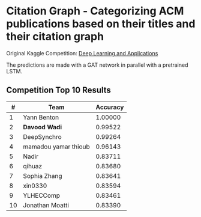 # Citation Graph - Categorizing ACM publications based on their titles and their citation graph

Original Kaggle Competition: [Deep Learning and Applications](https://www.kaggle.com/c/hecmontrealdeeplearningcourse)

The predictions are made with a GAT network in parallel with a pretrained LSTM.

## Competition Top 10 Results
| \# |        Team        |   Accuracy |
| -- | ---------------- | ----------- |
| 1  |        Yann Benton |   1.00000  |
| 2  |    **Davood Wadi** |   0.99522 |
| 3  |    DeepSynchro     |   0.99264 |
| 4  | mamadou yamar thioub|  0.96143 |
| 5  | Nadir              | 0.83711   |
| 6  | qihuaz             | 0.83680   |
| 7  | Sophia Zhang       | 0.83641   | 
| 8  | xin0330            |0.83594    |
| 9  | YLHECComp          | 0.83461   |
| 10 | Jonathan Moatti    | 0.83390   |
